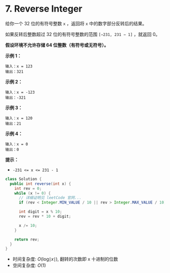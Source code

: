 # 7. Reverse Integer

给你一个 32 位的有符号整数 `x` ，返回将 `x` 中的数字部分反转后的结果。

如果反转后整数超过 32 位的有符号整数的范围 `[−231, 231 − 1]` ，就返回 0。

**假设环境不允许存储 64 位整数（有符号或无符号）。**

 

**示例 1：**

```
输入：x = 123
输出：321
```

**示例 2：**

```
输入：x = -123
输出：-321
```

**示例 3：**

```
输入：x = 120
输出：21
```

**示例 4：**

```
输入：x = 0
输出：0
```

 

**提示：**

-   `-231 <= x <= 231 - 1`



```java
class Solution {
  public int reverse(int x) {
    int rev = 0;
    while (x != 0) {
      // 详细证明见 leetCode 官网...
      if (rev < Integer.MIN_VALUE / 10 || rev > Integer.MAX_VALUE / 10) return 0;

      int digit = x % 10;
      rev = rev * 10 + digit;

      x /= 10;
    }

    return rev;
  }
}
```

*   时间复杂度: *O*(log∣*x*∣), 翻转的次数即 x 十进制的位数
*   空间复杂度: *O*(1)